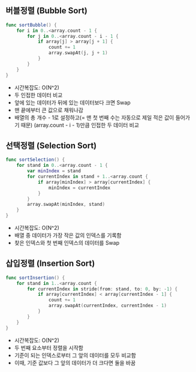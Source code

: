 ## 버블정렬 (Bubble Sort)
``` swift
func sortBubble() {
    for i in 0..<array.count - 1 {
        for j in 0..<array.count - i - 1 {
            if array[j] > array[j + 1] {
                count += 1
                array.swapAt(j, j + 1)
            }
        }
    }
}
```
- 시간복잡도: O(N^2)
- 두 인접한 데이터 비교
- 앞에 있는 데이터가 뒤에 있는 데이터보다 크면 Swap
- 맨 끝에부터 큰 값으로 채워나감
- 배열의 총 개수 - 1로 설정하고(= 맨 첫 번째 수는 자동으로 제일 적은 값이 들어가기 때문)
(array.count - i - 1)만큼 인접한 두 데이터 비교

## 선택정렬 (Selection Sort)
``` swift
func sortSelection() {
    for stand in 0..<array.count - 1 {
        var minIndex = stand
        for currentIndex in stand + 1..<array.count {
            if array[minIndex] > array[currentIndex] {
                minIndex = currentIndex
            }
        }
        array.swapAt(minIndex, stand)
    }
}
```
- 시간복잡도: O(N^2)
- 배열 중 데이터가 가장 작은 값의 인덱스를 기록함
- 찾은 인덱스와 첫 번째 인덱스의 데이터를 Swap

## 삽입정렬 (Insertion Sort)
``` swift
func sortInsertion() {
    for stand in 1..<array.count {
        for currentIndex in stride(from: stand, to: 0, by: -1) {
            if array[currentIndex] < array[currentIndex - 1] {
                count += 1
                array.swapAt(currentIndex, currentIndex - 1)
            }
        }
    }
}
```
- 시간복잡도: O(N^2)
- 두 번째 요소부터 정렬을 시작함
- 기준이 되는 인덱스로부터 그 앞의 데이터를 모두 비교함
- 이때, 기준 값보다 그 앞의 데이터가 더 크다면 둘을 바꿈